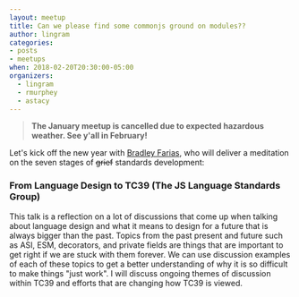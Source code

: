 ```yaml
---
layout: meetup
title: Can we please find some commonjs ground on modules??
author: lingram
categories:
- posts
- meetups
when: 2018-02-20T20:30:00-05:00
organizers:
  - lingram
  - rmurphey
  - astacy
---
```


> **The January meetup is cancelled due to expected hazardous weather. See y'all in February!**

Let's kick off the new year with [Bradley Farias](https://github.com/bmeck), who will deliver a meditation on the seven stages of ~~grief~~ standards development:

### From Language Design to TC39 (The JS Language Standards Group)

This talk is a reflection on a lot of discussions that come up when talking about language design and what it means to design for a future that is always bigger than the past. Topics from the past present and future such as ASI, ESM, decorators, and private fields are things that are important to get right if we are stuck with them forever. We can use discussion examples of each of these topics to get a better understanding of why it is so difficult to make things "just work". I will discuss ongoing themes of discussion within TC39 and efforts that are changing how TC39 is viewed.

<marquee style="position:fixed; top:50%; color:red; font-size:100px; line-height:100px;">CANCELLED! WINTER IS COMING. SEEK SHELTER AND COMFORT.</marquee>
